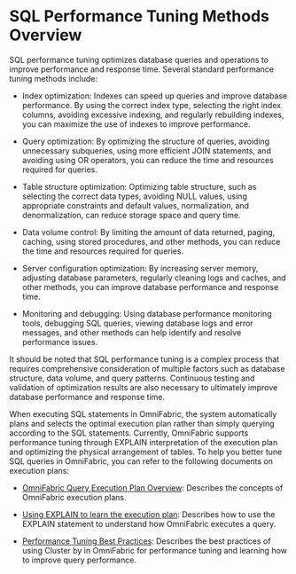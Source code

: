 # SQL Performance Tuning Methods Overview

SQL performance tuning optimizes database queries and operations to improve performance and response time. Several standard performance tuning methods include:

- Index optimization: Indexes can speed up queries and improve database performance. By using the correct index type, selecting the right index columns, avoiding excessive indexing, and regularly rebuilding indexes, you can maximize the use of indexes to improve performance.

- Query optimization: By optimizing the structure of queries, avoiding unnecessary subqueries, using more efficient JOIN statements, and avoiding using OR operators, you can reduce the time and resources required for queries.

- Table structure optimization: Optimizing table structure, such as selecting the correct data types, avoiding NULL values, using appropriate constraints and default values, normalization, and denormalization, can reduce storage space and query time.

- Data volume control: By limiting the amount of data returned, paging, caching, using stored procedures, and other methods, you can reduce the time and resources required for queries.

- Server configuration optimization: By increasing server memory, adjusting database parameters, regularly cleaning logs and caches, and other methods, you can improve database performance and response time.

- Monitoring and debugging: Using database performance monitoring tools, debugging SQL queries, viewing database logs and error messages, and other methods can help identify and resolve performance issues.

It should be noted that SQL performance tuning is a complex process that requires comprehensive consideration of multiple factors such as database structure, data volume, and query patterns. Continuous testing and validation of optimization results are also necessary to ultimately improve database performance and response time.

When executing SQL statements in OmniFabric, the system automatically plans and selects the optimal execution plan rather than simply querying according to the SQL statements. Currently, OmniFabric supports performance tuning through EXPLAIN interpretation of the execution plan and optimizing the physical arrangement of tables. To help you better tune SQL queries in OmniFabric, you can refer to the following documents on execution plans:

- [OmniFabric Query Execution Plan Overview](explain/explain-overview.md): Describes the concepts of OmniFabric execution plans.

- [Using EXPLAIN to learn the execution plan](explain/explain-walkthrough.md): Describes how to use the EXPLAIN statement to understand how OmniFabric executes a query.

- [Performance Tuning Best Practices](optimization-concepts/through-cluster-by.md): Describes the best practices of using Cluster by in OmniFabric for performance tuning and learning how to improve query performance.
